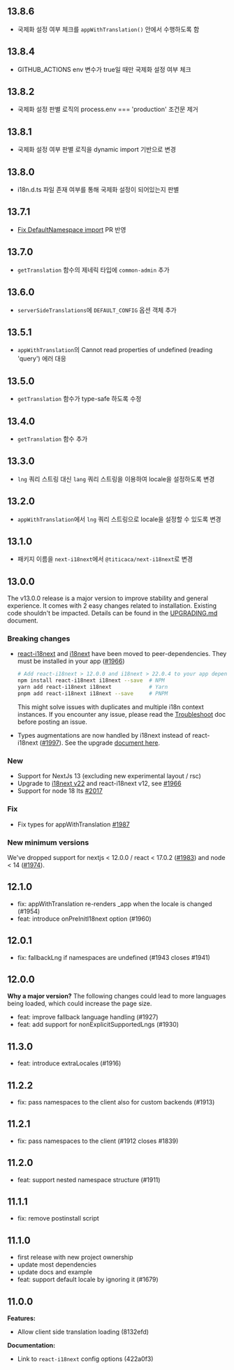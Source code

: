 ## 13.8.6

- 국제화 설정 여부 체크를 `appWithTranslation()` 안에서 수행하도록 함

## 13.8.4

- GITHUB_ACTIONS env 변수가 true일 때만 국제화 설정 여부 체크

## 13.8.2

- 국제화 설정 판별 로직의 process.env === 'production' 조건문 제거

## 13.8.1

- 국제화 설정 여부 판별 로직을 dynamic import 기반으로 변경

## 13.8.0

- i18n.d.ts 파일 존재 여부를 통해 국제화 설정이 되어있는지 판별

## 13.7.1

- [Fix DefaultNamespace import](https://github.com/i18next/next-i18next/pull/2061/files) PR 반영

## 13.7.0

- `getTranslation` 함수의 제네릭 타입에 `common-admin` 추가

## 13.6.0

- `serverSideTranslations`에 `DEFAULT_CONFIG` 옵션 객체 추가

## 13.5.1

- `appWithTranslation`의 Cannot read properties of undefined (reading 'query') 에러 대응

## 13.5.0

- `getTranslation` 함수가 type-safe 하도록 수정

## 13.4.0

- `getTranslation` 함수 추가

## 13.3.0

- `lng` 쿼리 스트링 대신 `lang` 쿼리 스트링을 이용하여 locale을 설정하도록 변경

## 13.2.0

- `appWithTranslation`에서 `lng` 쿼리 스트링으로 locale을 설정할 수 있도록 변경

## 13.1.0

- 패키지 이름을 `next-i18next`에서 `@titicaca/next-i18next`로 변경

## 13.0.0

The v13.0.0 release is a major version to improve stability and general experience.
It comes with 2 easy changes related to installation. Existing code shouldn't be impacted.
Details can be found in the [UPGRADING.md](https://github.com/i18next/next-i18next/blob/master/UPGRADING.md#version-1300) document.

### Breaking changes

- [react-i18next](https://github.com/i18next/react-i18next) and [i18next](https://github.com/i18next/i18next)
  have been moved to peer-dependencies. They must be installed
  in your app ([#1966](https://github.com/i18next/next-i18next/pull/1966))

  ```bash
  # Add react-i18next > 12.0.0 and i18next > 22.0.4 to your app dependencies
  npm install react-i18next i18next --save  # NPM
  yarn add react-i18next i18next            # Yarn
  pnpm add react-i18next i18next --save     # PNPM
  ```

  This might solve issues with duplicates and multiple i18n context instances.
  If you encounter any issue, please read the [Troubleshoot](https://github.com/i18next/next-i18next/blob/master/TROUBLESHOOT.md) doc
  before posting an issue.

- Types augmentations are now handled by i18next instead of react-i18next ([#1997](https://github.com/i18next/next-i18next/pull/1997)).
  See the upgrade [document here](https://github.com/i18next/next-i18next/blob/master/UPGRADING.md#keys-typings).

### New

- Support for NextJs 13 (excluding new experimental layout / rsc)
- Upgrade to [i18next v22](https://github.com/i18next/i18next/releases) and react-i18next v12, see [#1966](https://github.com/i18next/next-i18next/pull/1966)
- Support for node 18 lts [#2017](https://github.com/i18next/next-i18next/pull/2017)

### Fix

- Fix types for appWithTranslation [#1987](https://github.com/i18next/next-i18next/pull/1987)

### New minimum versions

We've dropped support for nextjs < 12.0.0 / react < 17.0.2 ([#1983](https://github.com/i18next/next-i18next/pull/1983))
and node < 14 ([#1974](https://github.com/i18next/next-i18next/pull/1974)).

## 12.1.0

- fix: appWithTranslation re-renders \_app when the locale is changed (#1954)
- feat: introduce onPreInitI18next option (#1960)

## 12.0.1

- fix: fallbackLng if namespaces are undefined (#1943 closes #1941)

## 12.0.0

**Why a major version?**
The following changes could lead to more languages being loaded, which could increase the page size.

- feat: improve fallback language handling (#1927)
- feat: add support for nonExplicitSupportedLngs (#1930)

## 11.3.0

- feat: introduce extraLocales (#1916)

## 11.2.2

- fix: pass namespaces to the client also for custom backends (#1913)

## 11.2.1

- fix: pass namespaces to the client (#1912 closes #1839)

## 11.2.0

- feat: support nested namespace structure (#1911)

## 11.1.1

- fix: remove postinstall script

## 11.1.0

- first release with new project ownership
- update most dependencies
- update docs and example
- feat: support default locale by ignoring it (#1679)

## 11.0.0

**Features:**

- Allow client side translation loading (8132efd)

**Documentation:**

- Link to `react-i18next` config options (422a0f3)
